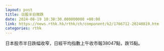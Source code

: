 ```yaml
---
layout: post
title: 日股半日微跌
date: 2024-08-19 10:38:30.000000000 +08:00
link: https://news.rthk.hk/rthk/ch/component/k2/1766712-20240819.htm
categories: rthk
---
```


日本股市半日跌幅收窄，日經平均指數上午收市報38047點，跌15點。
